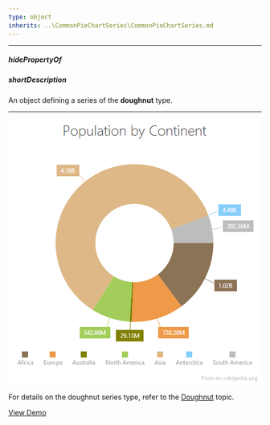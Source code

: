 ```yaml
---
type: object
inherits: ..\CommonPieChartSeries\CommonPieChartSeries.md
---
```

---
##### hidePropertyOf

##### shortDescription
An object defining a series of the <b>doughnut</b> type.

---
![DoughnutSeriesType DonutSeriesType ChartJS](/images/ChartJS/Doughnut.png)

For details on the doughnut series type, refer to the <a href="/Documentation/16_1/Guide/Data_Visualization/Charts/PieChart_Series_Types#Doughnut">Doughnut</a> topic.

<a href="http://js.devexpress.com/Demos/WidgetsGallery/#demo/chartschartsdoughnutseriesdoughnut/" class="button orange small fix-width-155" style="margin-right: 20px;" target="_blank">View Demo</a>